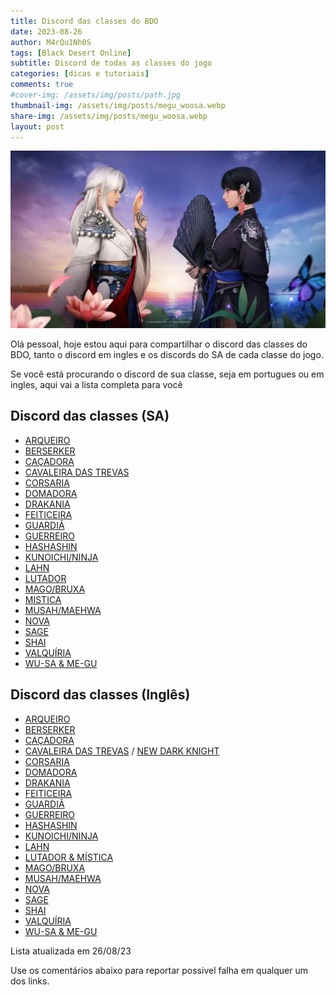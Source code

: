 ```yaml
---
title: Discord das classes do BDO
date: 2023-08-26
author: M4rQu1Nh0S
tags: [Black Desert Online]
subtitle: Discord de todas as classes do jogo
categories: [dicas e tutoriais]
comments: true
#cover-img: /assets/img/posts/path.jpg
thumbnail-img: /assets/img/posts/megu_woosa.webp
share-img: /assets/img/posts/megu_woosa.webp
layout: post
---
```


<p align='center'><img alt='Me-gu e Woosa' src="/assets/img/posts/megu_woosa.webp"/></p>
Olá pessoal, hoje estou aqui para compartilhar o discord das classes do BDO, tanto o discord em ingles e os discords do SA de cada classe do jogo.

Se você está procurando o discord de sua classe, seja em portugues ou em ingles, aqui vai a lista completa para você

## Discord das classes (SA)
- [ARQUEIRO](https://discord.gg/NmUPuJz)
- [BERSERKER](https://discord.gg/66aHrnw)
- [CAÇADORA](https://discord.gg/pwup6zhpBG)
- [CAVALEIRA DAS TREVAS](https://discord.gg/DapbheV)
- [CORSARIA](https://discord.gg/gk7vvNfXz9)
- [DOMADORA](https://discord.gg/uUSsSxX54z)
- [DRAKANIA](#inativo)
- [FEITICEIRA](https://discord.gg/3pyJw9a)
- [GUARDIÃ](https://discord.gg/K6jVgTWcan)
- [GUERREIRO](https://discord.gg/4WFC8tN87G)
- [HASHASHIN](https://discord.gg/pSBWJv2)
- [KUNOICHI/NINJA](https://discord.gg/p8sRG26)
- [LAHN](https://discord.gg/Daa4nUZ)
- [LUTADOR](https://discord.gg/EzeP2ty)
- [MAGO/BRUXA](https://discord.gg/9y3Wx3N2BD)
- [MISTICA](https://discord.gg/DR9trRSQqE)
- [MUSAH/MAEHWA](https://discord.gg/MDmXMmG)
- [NOVA](https://discord.gg/K5UguKnYbA)
- [SAGE](https://discord.gg/zBq9hY23tK)
- [SHAI](https://discord.gg/ay9gcGZ)
- [VALQUÍRIA](#inativo)
- [WU-SA & ME-GU](https://discord.gg/PqABEE3qjH)

## Discord das classes (Inglês)

- [ARQUEIRO](https://discord.gg/TbTZvP3)
- [BERSERKER](https://discord.gg/83Ny223)
- [CAÇADORA](https://discord.gg/D66tmQA)
- [CAVALEIRA DAS TREVAS](https://discord.gg/nF6xb3g) / [NEW DARK KNIGHT](https://discord.gg/G6KfErT) 
- [CORSARIA](https://discord.gg/BtkAgzrTAm)
- [DOMADORA](https://discord.gg/zn6puC6)
- [DRAKANIA](https://discord.gg/VhzMqU5EAZ)
- [FEITICEIRA](https://discord.gg/GWz9SNd)
- [GUARDIÃ](https://discord.gg/9jdEmYp)
- [GUERREIRO](https://discord.gg/bdowarrior)
- [HASHASHIN](https://discord.gg/P7u9m2A)
- [KUNOICHI/NINJA](https://discord.gg/VSuuF5g)
- [LAHN](https://discord.com/invite/gMsJJNaqbd)
- [LUTADOR & MÍSTICA](https://discord.gg/aNKNnBJ)
- [MAGO/BRUXA](https://discord.gg/zNWeZ8v)
- [MUSAH/MAEHWA](https://discord.gg/6ThcWqx)
- [NOVA](https://discord.gg/jM3X52XXpB)
- [SAGE](https://discord.gg/EJ98umNjyZ)
- [SHAI](https://discord.GG/vq68zAG)
- [VALQUÍRIA](https://discord.gg/zKCbdy8Z8a)
- [WU-SA & ME-GU](https://discord.gg/SpBFeSTCpz)

Lista atualizada em 26/08/23

Use os comentários abaixo para reportar possivel falha em qualquer um dos links.
